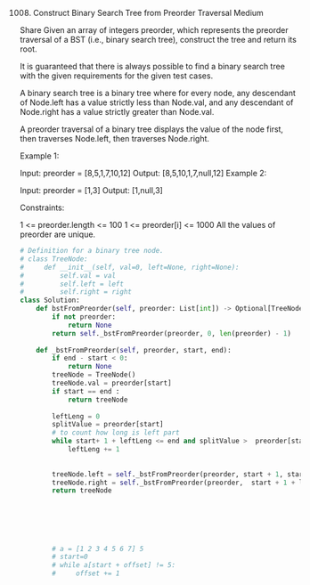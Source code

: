 1008. Construct Binary Search Tree from Preorder Traversal
Medium

Share
Given an array of integers preorder, which represents the preorder traversal of a BST (i.e., binary search tree), construct the tree and return its root.

It is guaranteed that there is always possible to find a binary search tree with the given requirements for the given test cases.

A binary search tree is a binary tree where for every node, any descendant of Node.left has a value strictly less than Node.val, and any descendant of Node.right has a value strictly greater than Node.val.

A preorder traversal of a binary tree displays the value of the node first, then traverses Node.left, then traverses Node.right.

 

Example 1:


Input: preorder = [8,5,1,7,10,12]
Output: [8,5,10,1,7,null,12]
Example 2:

Input: preorder = [1,3]
Output: [1,null,3]
 

Constraints:

1 <= preorder.length <= 100
1 <= preorder[i] <= 1000
All the values of preorder are unique.

```python
# Definition for a binary tree node.
# class TreeNode:
#     def __init__(self, val=0, left=None, right=None):
#         self.val = val
#         self.left = left
#         self.right = right
class Solution:
    def bstFromPreorder(self, preorder: List[int]) -> Optional[TreeNode]:
        if not preorder:
            return None 
        return self._bstFromPreorder(preorder, 0, len(preorder) - 1)
    
    def _bstFromPreorder(self, preorder, start, end):
        if end - start < 0:
            return None
        treeNode = TreeNode()
        treeNode.val = preorder[start]
        if start == end :
            return treeNode
        
        leftLeng = 0
        splitValue = preorder[start]
        # to count how long is left part
        while start+ 1 + leftLeng <= end and splitValue >  preorder[start+ 1 + leftLeng]:
            leftLeng += 1
        
       
        treeNode.left = self._bstFromPreorder(preorder, start + 1, start + 1 + leftLeng - 1 )
        treeNode.right = self._bstFromPreorder(preorder,  start + 1 + leftLeng - 1 + 1, end)
        return treeNode
                
       
        
    
        
        
        # a = [1 2 3 4 5 6 7] 5
        # start=0
        # while a[start + offset] != 5:
        #     offset += 1
```
